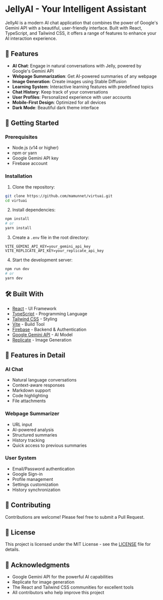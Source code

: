 # JellyAI - Your Intelligent Assistant

JellyAI is a modern AI chat application that combines the power of Google's Gemini API with a beautiful, user-friendly interface. Built with React, TypeScript, and Tailwind CSS, it offers a range of features to enhance your AI interaction experience.

## 🌟 Features

- **AI Chat**: Engage in natural conversations with Jelly, powered by Google's Gemini API
- **Webpage Summarization**: Get AI-powered summaries of any webpage
- **Image Generation**: Create images using Stable Diffusion
- **Learning System**: Interactive learning features with predefined topics
- **Chat History**: Keep track of your conversations
- **User Profiles**: Personalized experience with user accounts
- **Mobile-First Design**: Optimized for all devices
- **Dark Mode**: Beautiful dark theme interface

## 🚀 Getting Started

### Prerequisites

- Node.js (v14 or higher)
- npm or yarn
- Google Gemini API key
- Firebase account

### Installation

1. Clone the repository:
```bash
git clone https://github.com/mamunnet/virtuai.git
cd virtuai
```

2. Install dependencies:
```bash
npm install
# or
yarn install
```

3. Create a `.env` file in the root directory:
```env
VITE_GEMINI_API_KEY=your_gemini_api_key
VITE_REPLICATE_API_KEY=your_replicate_api_key
```

4. Start the development server:
```bash
npm run dev
# or
yarn dev
```

## 🛠️ Built With

- [React](https://reactjs.org/) - UI Framework
- [TypeScript](https://www.typescriptlang.org/) - Programming Language
- [Tailwind CSS](https://tailwindcss.com/) - Styling
- [Vite](https://vitejs.dev/) - Build Tool
- [Firebase](https://firebase.google.com/) - Backend & Authentication
- [Google Gemini API](https://ai.google.dev/) - AI Model
- [Replicate](https://replicate.com/) - Image Generation

## 📱 Features in Detail

### AI Chat
- Natural language conversations
- Context-aware responses
- Markdown support
- Code highlighting
- File attachments

### Webpage Summarizer
- URL input
- AI-powered analysis
- Structured summaries
- History tracking
- Quick access to previous summaries

### User System
- Email/Password authentication
- Google Sign-in
- Profile management
- Settings customization
- History synchronization

## 🤝 Contributing

Contributions are welcome! Please feel free to submit a Pull Request.

## 📄 License

This project is licensed under the MIT License - see the [LICENSE](LICENSE) file for details.

## 🙏 Acknowledgments

- Google Gemini API for the powerful AI capabilities
- Replicate for image generation
- The React and Tailwind CSS communities for excellent tools
- All contributors who help improve this project
